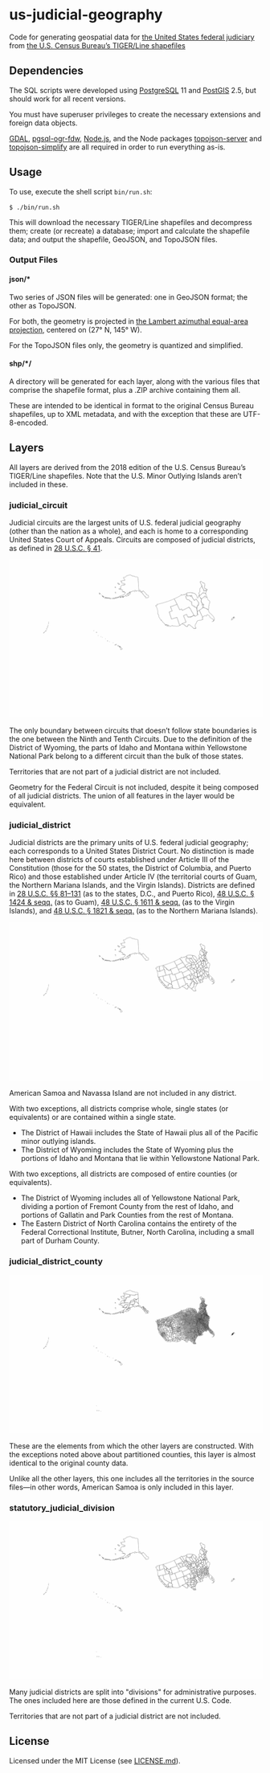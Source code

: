 # us-judicial-geography

Code for generating geospatial data for [the United States federal judiciary](https://www.uscourts.gov/about-federal-courts/court-role-and-structure) from [the U.S. Census Bureau’s TIGER/Line shapefiles](https://www.census.gov/geographies/mapping-files/time-series/geo/tiger-line-file.html)

## Dependencies

The SQL scripts were developed using [PostgreSQL](https://www.postgresql.org/) 11 and [PostGIS](http://postgis.net/) 2.5, but should work for all recent versions.

You must have superuser privileges to create the necessary extensions and foreign data objects.

[GDAL](https://gdal.org/index.html), [pgsql-ogr-fdw](https://github.com/pramsey/pgsql-ogr-fdw), [Node.js](https://nodejs.org), and the Node packages [topojson-server](https://github.com/topojson/topojson-server) and [topojson-simplify](https://github.com/topojson/topojson-simplify) are all required in order to run everything as-is.

## Usage

To use, execute the shell script `bin/run.sh`:

    $ ./bin/run.sh

This will download the necessary TIGER/Line shapefiles and decompress them; create (or recreate) a database; import and calculate the shapefile data; and output the shapefile, GeoJSON, and TopoJSON files.

### Output Files

#### json/\*

Two series of JSON files will be generated: one in GeoJSON format; the other as TopoJSON.

For both, the geometry is projected in [the Lambert azimuthal equal-area projection](https://en.wikipedia.org/wiki/Lambert_azimuthal_equal-area_projection), centered on (27° N, 145° W).

For the TopoJSON files only, the geometry is quantized and simplified.

#### shp/\*/

A directory will be generated for each layer, along with the various files that comprise the shapefile format, plus a .ZIP archive containing them all.

These are intended to be identical in format to the original Census Bureau shapefiles, up to XML metadata, and with the exception that these are UTF-8-encoded.

## Layers

All layers are derived from the 2018 edition of the U.S. Census Bureau’s TIGER/Line shapefiles. Note that the U.S. Minor Outlying Islands aren’t included in these.

### judicial_circuit

Judicial circuits are the largest units of U.S. federal judicial geography (other than the nation as a whole), and each is home to a corresponding United States Court of Appeals. Circuits are composed of judicial districts, as defined in [28 U.S.C. § 41](https://uscode.house.gov/browse/prelim@title28/part1/chapter3/section41).

![Judicial Circuits](https://raw.githubusercontent.com/cahutton/us-judicial-geography/master/images/judicial-circuit.png)

The only boundary between circuits that doesn’t follow state boundaries is the one between the Ninth and Tenth Circuits. Due to the definition of the District of Wyoming, the parts of Idaho and Montana within Yellowstone National Park belong to a different circuit than the bulk of those states.

Territories that are not part of a judicial district are not included.

Geometry for the Federal Circuit is not included, despite it being composed of all judicial districts. The union of all features in the layer would be equivalent.

### judicial_district

Judicial districts are the primary units of U.S. federal judicial geography; each corresponds to a United States District Court. No distinction is made here between districts of courts established under Article III of the Constitution (those for the 50 states, the District of Columbia, and Puerto Rico) and those established under Article IV (the territorial courts of Guam, the Northern Mariana Islands, and the Virgin Islands). Districts are defined in [28 U.S.C. §§ 81–131](https://uscode.house.gov/browse/prelim@title28/part1/chapter5) (as to the states, D.C., and Puerto Rico), [48 U.S.C. § 1424 & seqq.](https://uscode.house.gov/browse/prelim@title48/chapter8A/subchapter4) (as to Guam), [48 U.S.C. § 1611 & seqq.](https://uscode.house.gov/browse/prelim@title48/chapter12/subchapter5) (as to the Virgin Islands), and [48 U.S.C. § 1821 & seqq.](https://uscode.house.gov/browse/prelim@title48/chapter17/subchapter2) (as to the Northern Mariana Islands).

![Judicial Districts](https://raw.githubusercontent.com/cahutton/us-judicial-geography/master/images/judicial-district.png)

American Samoa and Navassa Island are not included in any district.

With two exceptions, all districts comprise whole, single states (or equivalents) or are contained within a single state.

* The District of Hawaii includes the State of Hawaii plus all of the Pacific minor outlying islands.
* The District of Wyoming includes the State of Wyoming plus the portions of Idaho and Montana that lie within Yellowstone National Park.

With two exceptions, all districts are composed of entire counties (or equivalents).

* The District of Wyoming includes all of Yellowstone National Park, dividing a portion of Fremont County from the rest of Idaho, and portions of Gallatin and Park Counties from the rest of Montana.
* The Eastern District of North Carolina contains the entirety of the Federal Correctional Institute, Butner, North Carolina, including a small part of Durham County.

### judicial_district_county

![Judicial District Counties](https://raw.githubusercontent.com/cahutton/us-judicial-geography/master/images/judicial-district-county.png)

These are the elements from which the other layers are constructed. With the exceptions noted above about partitioned counties, this layer is almost identical to the original county data.

Unlike all the other layers, this one includes all the territories in the source files—in other words, American Samoa is only included in this layer.

### statutory_judicial_division

![Statutory Judicial Divisions](https://raw.githubusercontent.com/cahutton/us-judicial-geography/master/images/judicial-division.png)

Many judicial districts are split into "divisions" for administrative purposes. The ones included here are those defined in the current U.S. Code.

Territories that are not part of a judicial district are not included.

## License

Licensed under the MIT License (see [LICENSE.md](LICENSE.md)).

